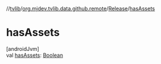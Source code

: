 //[tvlib](../../../index.md)/[org.mjdev.tvlib.data.github.remote](../index.md)/[Release](index.md)/[hasAssets](has-assets.md)

# hasAssets

[androidJvm]\
val [hasAssets](has-assets.md): [Boolean](https://kotlinlang.org/api/latest/jvm/stdlib/kotlin/-boolean/index.html)
